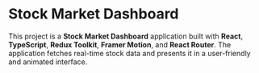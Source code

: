# **Stock Market Dashboard**

This project is a **Stock Market Dashboard** application built with **React**, **TypeScript**, **Redux Toolkit**, **Framer Motion**, and **React Router**. The application fetches real-time stock data and presents it in a user-friendly and animated interface.
